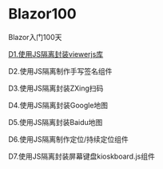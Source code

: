 # Blazor100
Blazor入门100天

[D1.使用JS隔离封装viewerjs库](D1.Viewer.md)

D2.使用JS隔离制作手写签名组件

D3.使用JS隔离封装ZXing扫码

D4.使用JS隔离封装Google地图

D5.使用JS隔离封装Baidu地图

D6.使用JS隔离制作定位/持续定位组件

D7.使用JS隔离封装屏幕键盘kioskboard.js组件
